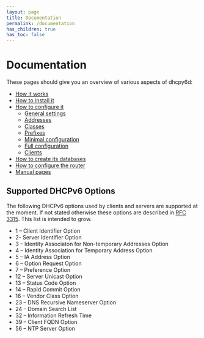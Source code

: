 ```yaml
---
layout: page
title: Documentation
permalink: /documentation
has_children: true
has_toc: false
---
```


# Documentation

These pages should give you an overview of various aspects of dhcpy6d:

- [How it works](/documentation/function "Function")
- [How to install it](/documentation/installation "Installation")
- [How to configure it](/documentation/config "Configuration")
    - [General settings](/documentation/config/general "General")
    - [Addresses](/documentation/config/addresses "Addresses")
    - [Classes](/documentation/config/classes "Classes")
    - [Prefixes](/documentation/config/prefixes)
    - [Minimal configuration](/documentation/config/minimal "Minimal")
    - [Full configuration](/documentation/config/full "Full")
    - [Clients](/documentation/config/client "Clients")
- [How to create its databases](/documentation/sql "SQL")
- [How to configure the router](/documentation/router-configuration "Router configuration")
- [Manual pages](/documentation/manpages "Manpages")

## Supported DHCPv6 Options

The following DHCPv6 options used by clients and servers are supported at the moment. If not stated otherwise these options are described in [RFC 3315](http://tools.ietf.org/html/rfc3315). This list is intended to grow.

- 1 – Client Identifier Option
- 2- Server Identifier Option
- 3 – Identity Associaton for Non-temporary Addresses Option
- 4 – Identity Association for Temporary Address Option
- 5 – IA Address Option
- 6 – Option Request Option
- 7 – Preference Option
- 12 – Server Unicast Option
- 13 – Status Code Option
- 14 – Rapid Commit Option
- 16 – Vendor Class Option
- 23 – DNS Recursive Nameserver Option
- 24 – Domain Search List
- 32 – Information Refresh Time
- 39 – Client FQDN Option
- 56 – NTP Server Option